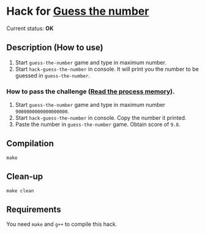 # Hack for [Guess the number](../../games/guess-the-number)

Current status: **OK**

## Description (How to use)
1. Start `guess-the-number` game and type in maximum number.
2. Start `hack-guess-the-number` in console. It will print you the number to be guessed in `guess-the-number`.

### How to pass the challenge ([Read the process memory](../../challenges/read-process-memory.md)).
1. Start `guess-the-number` game and type in maximum number `9000000000000000000`.
2. Start `hack-guess-the-number` in console. Copy the number it printed.
3. Paste the number in `guess-the-number` game. Obtain score of `9.8`.

## Compilation
```
make
```

## Clean-up
```
make clean
```

## Requirements
You need `make` and `g++` to compile this hack.
